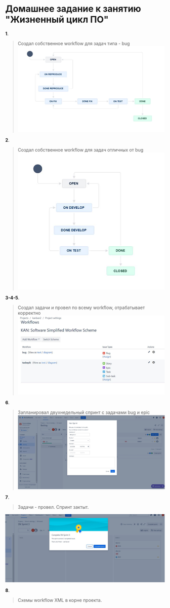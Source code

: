 # Домашнее задание к занятию "Жизненный цикл ПО"

**1**.	
> Создал собственное workflow для задач типа - bug
![](https://github.com/lukoshkovve/NetologyDevOps/blob/main/CI1/foto/1.JPG)

**2**.
> Создал собственное workflow для задач отличных от bug
![](https://github.com/lukoshkovve/NetologyDevOps/blob/main/CI1/foto/2.JPG)

**3-4-5**.
> Создал задачи и провел по всему workflow, отрабатывает корректно
![](https://github.com/lukoshkovve/NetologyDevOps/blob/main/CI1/foto/3.JPG)

**6**.
> Запланировал двухнедельный спринт с задачами bug и epic
![](https://github.com/lukoshkovve/NetologyDevOps/blob/main/CI1/foto/4.JPG)

**7**.
> Задачи - провел. Спринт зактыт.

![](https://github.com/lukoshkovve/NetologyDevOps/blob/main/CI1/foto/5.JPG)

**8**.
> Схемы workflow XML в корне проекта.